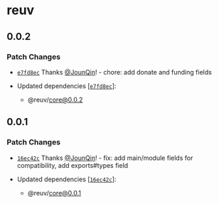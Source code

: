 # reuv

## 0.0.2

### Patch Changes

- [`e7fd8ec`](https://github.com/rx-ts/reuv/commit/e7fd8eca10c783a9109f35f3198c15d99f3447ed) Thanks [@JounQin](https://github.com/JounQin)! - chore: add donate and funding fields

- Updated dependencies [[`e7fd8ec`](https://github.com/rx-ts/reuv/commit/e7fd8eca10c783a9109f35f3198c15d99f3447ed)]:
  - @reuv/core@0.0.2

## 0.0.1

### Patch Changes

- [`16ec42c`](https://github.com/rx-ts/reuv/commit/16ec42c3683d552a890b103a405bb2ef2ad8f813) Thanks [@JounQin](https://github.com/JounQin)! - fix: add main/module fields for compatibility, add exports#types field

- Updated dependencies [[`16ec42c`](https://github.com/rx-ts/reuv/commit/16ec42c3683d552a890b103a405bb2ef2ad8f813)]:
  - @reuv/core@0.0.1
